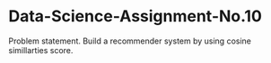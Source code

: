 # Data-Science-Assignment-No.10
Problem statement.  Build a recommender system by using cosine simillarties score.
